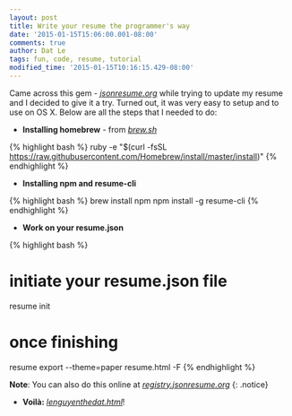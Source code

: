 ```yaml
---
layout: post
title: Write your resume the programmer's way
date: '2015-01-15T15:06:00.001-08:00'
comments: true
author: Dat Le
tags: fun, code, resume, tutorial
modified_time: '2015-01-15T10:16:15.429-08:00'
---
```


Came across this gem - [*jsonresume.org*](https://jsonresume.org/) while trying to update my resume and I decided to give it a try.
Turned out, it was very easy to setup and to use on OS X.
Below are all the steps that I needed to do:

- **Installing homebrew** - from [*brew.sh*](http://brew.sh)

{% highlight bash %}
ruby -e "$(curl -fsSL https://raw.githubusercontent.com/Homebrew/install/master/install)"
{% endhighlight %}

- **Installing npm and resume-cli**

{% highlight bash %}
brew install npm
npm install -g resume-cli
{% endhighlight %}

- **Work on your resume.json**

{% highlight bash %}
# initiate your resume.json file
resume init
# once finishing
resume export --theme=paper resume.html -F
{% endhighlight %}

**Note**: You can also do this online at [*registry.jsonresume.org*](http://registry.jsonresume.org/)
{: .notice}

- **Voilà:** [*lenguyenthedat.html*](http://lenguyenthedat.com/resume/lenguyenthedat.html)!